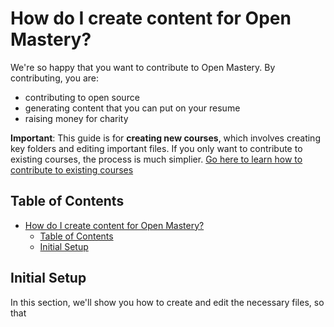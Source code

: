 # How do I create content for Open Mastery?

We're so happy that you want to contribute to Open Mastery. By contributing, you are:

- contributing to open source
- generating content that you can put on your resume
- raising money for charity

**Important**: This guide is for **creating new courses**, which involves creating key folders and editing important files. If you only want to contribute to existing courses, the process is much simplier. [Go here to learn how to contribute to existing courses]()

## Table of Contents

- [How do I create content for Open Mastery?](#how-do-i-create-content-for-open-mastery)
  - [Table of Contents](#table-of-contents)
  - [Initial Setup](#initial-setup)

## Initial Setup

In this section, we'll show you how to create and edit the necessary files, so that 